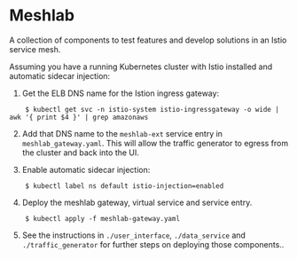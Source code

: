 # Meshlab

A collection of components to test features and develop solutions in an Istio service mesh.

Assuming you have a running Kubernetes cluster with Istio installed and automatic sidecar injection:

1. Get the ELB DNS name for the Istion ingress gateway:

```
    $ kubectl get svc -n istio-system istio-ingressgateway -o wide | awk '{ print $4 }' | grep amazonaws
```

2. Add that DNS name to the `meshlab-ext` service entry in `meshlab_gateway.yaml`.  This will allow the traffic generator to egress from the cluster and back into the UI.

3. Enable automatic sidecar injection:

```
    $ kubectl label ns default istio-injection=enabled
```

4. Deploy the meshlab gateway, virtual service and service entry.

```
    $ kubectl apply -f meshlab-gateway.yaml
```

5. See the instructions in `./user_interface`, `./data_service` and `./traffic_generator` for further steps on deploying those components..


